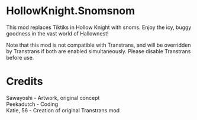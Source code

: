 # HollowKnight.Snomsnom
This mod replaces Tiktiks in Hollow Knight with snoms. Enjoy the icy, buggy goodness in the vast world of Hallownest!

Note that this mod is not compatible with Transtrans, and will be overridden by Transtrans if both are enabled simultaneously. Please disable Transtrans before use.

# Credits
Sawayoshi - Artwork, original concept  
Peekadutch - Coding  
Katie, 56 - Creation of original Transtrans mod
